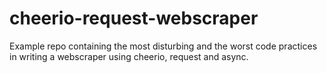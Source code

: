 # cheerio-request-webscraper

Example repo containing the most disturbing and the worst code practices in writing a webscraper using cheerio, request and async.
